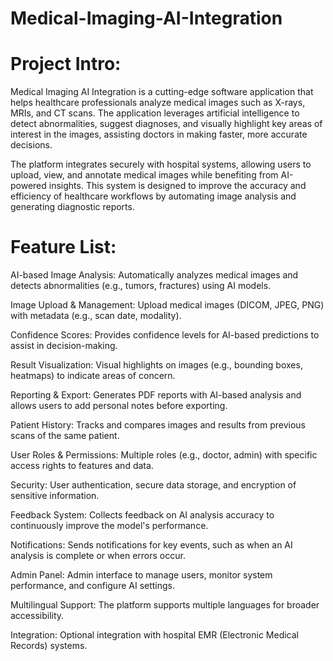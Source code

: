 # Medical-Imaging-AI-Integration

# Project Intro:
Medical Imaging AI Integration is a cutting-edge software application that helps healthcare professionals analyze medical images such as X-rays, MRIs, and CT scans. The application leverages artificial intelligence to detect abnormalities, suggest diagnoses, and visually highlight key areas of interest in the images, assisting doctors in making faster, more accurate decisions.

The platform integrates securely with hospital systems, allowing users to upload, view, and annotate medical images while benefiting from AI-powered insights. This system is designed to improve the accuracy and efficiency of healthcare workflows by automating image analysis and generating diagnostic reports.

# Feature List:
AI-based Image Analysis: Automatically analyzes medical images and detects abnormalities (e.g., tumors, fractures) using AI models.

Image Upload & Management: Upload medical images (DICOM, JPEG, PNG) with metadata (e.g., scan date, modality).

Confidence Scores: Provides confidence levels for AI-based predictions to assist in decision-making.

Result Visualization: Visual highlights on images (e.g., bounding boxes, heatmaps) to indicate areas of concern.

Reporting & Export: Generates PDF reports with AI-based analysis and allows users to add personal notes before exporting.

Patient History: Tracks and compares images and results from previous scans of the same patient.

User Roles & Permissions: Multiple roles (e.g., doctor, admin) with specific access rights to features and data.

Security: User authentication, secure data storage, and encryption of sensitive information.

Feedback System: Collects feedback on AI analysis accuracy to continuously improve the model's performance.

Notifications: Sends notifications for key events, such as when an AI analysis is complete or when errors occur.

Admin Panel: Admin interface to manage users, monitor system performance, and configure AI settings.

Multilingual Support: The platform supports multiple languages for broader accessibility.

Integration: Optional integration with hospital EMR (Electronic Medical Records) systems.
